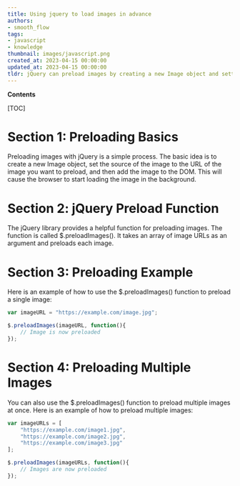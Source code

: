```yaml
---
title: Using jquery to load images in advance
authors:
- smooth_flow
tags:
- javascript
- knowledge
thumbnail: images/javascript.png
created_at: 2023-04-15 00:00:00
updated_at: 2023-04-15 00:00:00
tldr: jQuery can preload images by creating a new Image object and setting its source to the image`s URL.
---
```


**Contents**

[TOC]

# Section 1: Preloading Basics
Preloading images with jQuery is a simple process. The basic idea is to create a new Image object, set the source of the image to the URL of the image you want to preload, and then add the image to the DOM. This will cause the browser to start loading the image in the background.

# Section 2: jQuery Preload Function
The jQuery library provides a helpful function for preloading images. The function is called $.preloadImages(). It takes an array of image URLs as an argument and preloads each image.

# Section 3: Preloading Example
Here is an example of how to use the $.preloadImages() function to preload a single image:

```javascript
var imageURL = "https://example.com/image.jpg";

$.preloadImages(imageURL, function(){
    // Image is now preloaded
});
```

# Section 4: Preloading Multiple Images
You can also use the $.preloadImages() function to preload multiple images at once. Here is an example of how to preload multiple images:

```javascript
var imageURLs = [
    "https://example.com/image1.jpg",
    "https://example.com/image2.jpg",
    "https://example.com/image3.jpg"
];

$.preloadImages(imageURLs, function(){
    // Images are now preloaded
});
```
